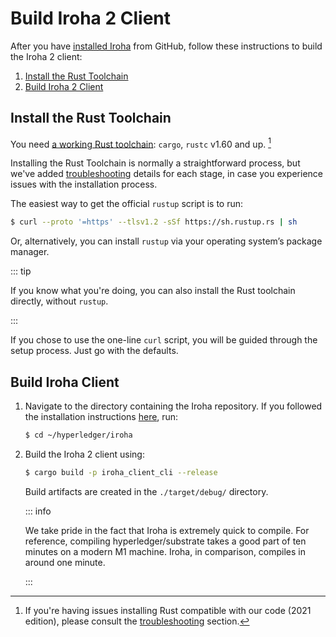 # Build Iroha 2 Client

After you have [installed Iroha](./install.md) from GitHub, follow these
instructions to build the Iroha 2 client:

1. [Install the Rust Toolchain](#install-the-rust-toolchain)
2. [Build Iroha 2 Client](#build-iroha-client)

## Install the Rust Toolchain

You need
[a working Rust toolchain](https://www.rust-lang.org/learn/guide/get-started):
`cargo`, `rustc` v1.60 and up. [^1]

[^1]:
    If you're having issues installing Rust compatible with our code
    (2021 edition), please consult the
    [troubleshooting](/guide/troubleshooting/installation-issues#troubleshooting-rust-toolchain) section.

Installing the Rust Toolchain is normally a straightforward process, but
we've added
[troubleshooting](/guide/troubleshooting/installation-issues#troubleshooting-rust-toolchain)
details for each stage, in case you experience issues with the installation
process.

The easiest way to get the official `rustup` script is to run:

```bash
$ curl --proto '=https' --tlsv1.2 -sSf https://sh.rustup.rs | sh
```

Or, alternatively, you can install `rustup` via your operating system’s
package manager.

::: tip

If you know what you're doing, you can also install the Rust toolchain
directly, without `rustup`.

:::

If you chose to use the one-line `curl` script, you will be guided through
the setup process. Just go with the defaults.

## Build Iroha Client

1. Navigate to the directory containing the Iroha repository. If you
   followed the installation instructions
   [here](./install.md#install-iroha-from-github), run:

   ```bash
   $ cd ~/hyperledger/iroha
   ```

2. Build the Iroha 2 client using:

   ```bash
   $ cargo build -p iroha_client_cli --release
   ```

   Build artifacts are created in the `./target/debug/` directory.

   ::: info

   We take pride in the fact that Iroha is extremely quick to compile. For
   reference, compiling hyperledger/substrate takes a good part of ten
   minutes on a modern M1 machine. Iroha, in comparison, compiles in around
   one minute.

   :::
